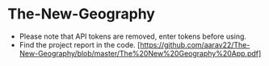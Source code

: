 # The-New-Geography
- Please note that API tokens are removed, enter tokens before using.
- Find the project report in the code. [https://github.com/aarav22/The-New-Geography/blob/master/The%20New%20Geography%20App.pdf]
